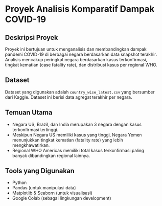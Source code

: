 # Proyek Analisis Komparatif Dampak COVID-19

## Deskripsi Proyek
Proyek ini bertujuan untuk menganalisis dan membandingkan dampak pandemi COVID-19 di berbagai negara berdasarkan data snapshot terakhir. Analisis mencakup peringkat negara berdasarkan kasus terkonfirmasi, tingkat kematian (case fatality rate), dan distribusi kasus per regional WHO.

## Dataset
Dataset yang digunakan adalah `country_wise_latest.csv` yang bersumber dari Kaggle. Dataset ini berisi data agregat terakhir per negara.

## Temuan Utama
- Negara US, Brazil, dan India merupakan 3 negara dengan kasus terkonfirmasi tertinggi.
- Meskipun Negara US memiliki kasus yang tinggi, Negara Yemen menunjukkan tingkat kematian (fatality rate) yang lebih mengkhawatirkan.
- Regional WHO Americas memiliki total kasus terkonfirmasi paling banyak dibandingkan regional lainnya.

## Tools yang Digunakan
- Python
- Pandas (untuk manipulasi data)
- Matplotlib & Seaborn (untuk visualisasi)
- Google Colab (sebagai lingkungan development)

